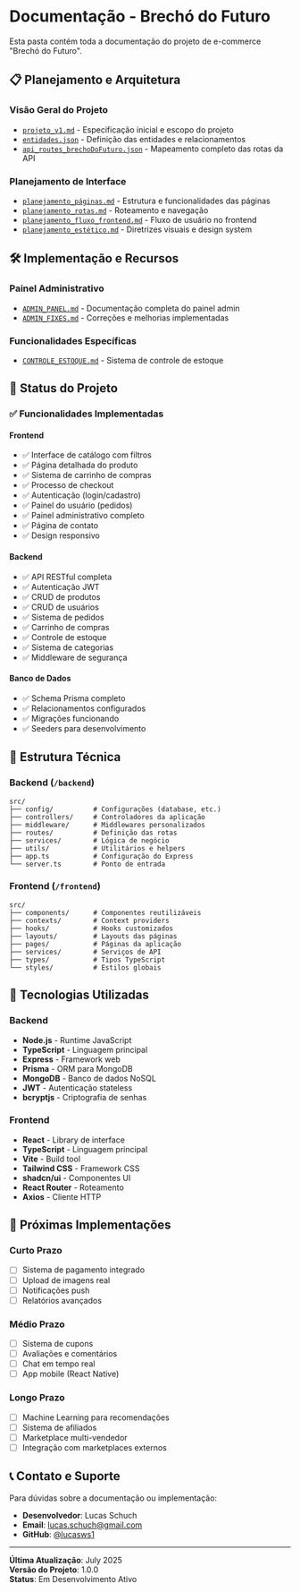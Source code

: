 # Documentação - Brechó do Futuro

Esta pasta contém toda a documentação do projeto de e-commerce "Brechó do Futuro".

## 📋 **Planejamento e Arquitetura**

### **Visão Geral do Projeto**
- [`projeto_v1.md`](./projeto_v1.md) - Especificação inicial e escopo do projeto
- [`entidades.json`](./entidades.json) - Definição das entidades e relacionamentos
- [`api_routes_brechoDoFuturo.json`](./api_routes_brechoDoFuturo.json) - Mapeamento completo das rotas da API

### **Planejamento de Interface**
- [`planejamento_páginas.md`](./planejamento_páginas.md) - Estrutura e funcionalidades das páginas
- [`planejamento_rotas.md`](./planejamento_rotas.md) - Roteamento e navegação
- [`planejamento_fluxo_frontend.md`](./planejamento_fluxo_frontend.md) - Fluxo de usuário no frontend
- [`planejamento_estético.md`](./planejamento_estético.md) - Diretrizes visuais e design system

## 🛠️ **Implementação e Recursos**

### **Painel Administrativo**
- [`ADMIN_PANEL.md`](./ADMIN_PANEL.md) - Documentação completa do painel admin
- [`ADMIN_FIXES.md`](./ADMIN_FIXES.md) - Correções e melhorias implementadas

### **Funcionalidades Específicas**
- [`CONTROLE_ESTOQUE.md`](./CONTROLE_ESTOQUE.md) - Sistema de controle de estoque

## 🎯 **Status do Projeto**

### **✅ Funcionalidades Implementadas**

#### **Frontend**
- ✅ Interface de catálogo com filtros
- ✅ Página detalhada do produto
- ✅ Sistema de carrinho de compras
- ✅ Processo de checkout
- ✅ Autenticação (login/cadastro)
- ✅ Painel do usuário (pedidos)
- ✅ Painel administrativo completo
- ✅ Página de contato
- ✅ Design responsivo

#### **Backend**
- ✅ API RESTful completa
- ✅ Autenticação JWT
- ✅ CRUD de produtos
- ✅ CRUD de usuários
- ✅ Sistema de pedidos
- ✅ Carrinho de compras
- ✅ Controle de estoque
- ✅ Sistema de categorias
- ✅ Middleware de segurança

#### **Banco de Dados**
- ✅ Schema Prisma completo
- ✅ Relacionamentos configurados
- ✅ Migrações funcionando
- ✅ Seeders para desenvolvimento

## 📁 **Estrutura Técnica**

### **Backend (`/backend`)**
```
src/
├── config/          # Configurações (database, etc.)
├── controllers/     # Controladores da aplicação
├── middleware/      # Middlewares personalizados
├── routes/          # Definição das rotas
├── services/        # Lógica de negócio
├── utils/           # Utilitários e helpers
├── app.ts           # Configuração do Express
└── server.ts        # Ponto de entrada
```

### **Frontend (`/frontend`)**
```
src/
├── components/      # Componentes reutilizáveis
├── contexts/        # Context providers
├── hooks/           # Hooks customizados
├── layouts/         # Layouts das páginas
├── pages/           # Páginas da aplicação
├── services/        # Serviços de API
├── types/           # Tipos TypeScript
└── styles/          # Estilos globais
```

## 🚀 **Tecnologias Utilizadas**

### **Backend**
- **Node.js** - Runtime JavaScript
- **TypeScript** - Linguagem principal
- **Express** - Framework web
- **Prisma** - ORM para MongoDB
- **MongoDB** - Banco de dados NoSQL
- **JWT** - Autenticação stateless
- **bcryptjs** - Criptografia de senhas

### **Frontend**
- **React** - Library de interface
- **TypeScript** - Linguagem principal
- **Vite** - Build tool
- **Tailwind CSS** - Framework CSS
- **shadcn/ui** - Componentes UI
- **React Router** - Roteamento
- **Axios** - Cliente HTTP

## 🔄 **Próximas Implementações**

### **Curto Prazo**
- [ ] Sistema de pagamento integrado
- [ ] Upload de imagens real
- [ ] Notificações push
- [ ] Relatórios avançados

### **Médio Prazo**
- [ ] Sistema de cupons
- [ ] Avaliações e comentários
- [ ] Chat em tempo real
- [ ] App mobile (React Native)

### **Longo Prazo**
- [ ] Machine Learning para recomendações
- [ ] Sistema de afiliados
- [ ] Marketplace multi-vendedor
- [ ] Integração com marketplaces externos

## 📞 **Contato e Suporte**

Para dúvidas sobre a documentação ou implementação:

- **Desenvolvedor**: Lucas Schuch
- **Email**: lucas.schuch@gmail.com
- **GitHub**: [@lucasws1](https://github.com/lucasws1)

---

**Última Atualização**: July 2025  
**Versão do Projeto**: 1.0.0  
**Status**: Em Desenvolvimento Ativo
